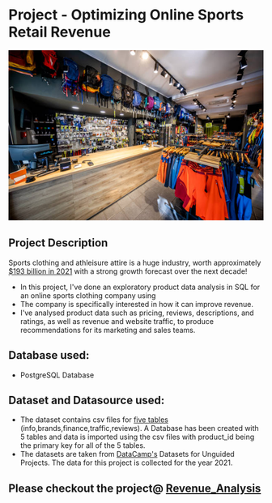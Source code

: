 # Project - Optimizing Online Sports Retail Revenue
![](https://github.com/Sujataba/SQLProject-ProductAndRevenueAnalysis/blob/ProjectPortfolio/Online-Sports-Retail-logo.jpg)
## Project Description
Sports clothing and athleisure attire is a huge industry, worth approximately [$193 billion in 2021](https://www.statista.com/statistics/254489/total-revenue-of-the-global-sports-apparel-market/) with a strong growth forecast over the next decade!
- In this project, I've done an exploratory product data analysis in SQL for an online sports clothing company using 
- The company is specifically interested in how it can improve revenue. 
- I've analysed product data such as pricing, reviews, descriptions, and ratings, as well as revenue and website traffic, to produce recommendations for its marketing and sales teams.

## Database used:
- PostgreSQL Database 
## Dataset and Datasource used:
- The dataset contains csv files for [five tables](https://github.com/Sujataba/SQLProject-ProductAndRevenueAnalysis/tree/ProjectPortfolio/datasets) (info,brands,finance,traffic,reviews). A Database has been created with 5 tables and data is imported using the csv files with product_id being the primary key for all of the 5 tables.
- The datasets are taken from [DataCamp's](https://www.datacamp.com/) Datasets for Unguided Projects. The data for this project is collected for the year 2021.
## Please checkout the project@ [Revenue_Analysis](https://github.com/Sujataba/SQLProject-ProductAndRevenueAnalysis/blob/ProjectPortfolio/Revenue_Analysis.ipynb)
